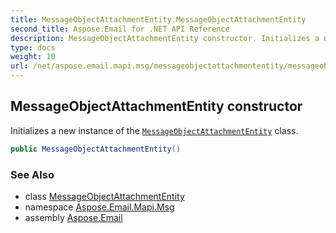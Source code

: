```yaml
---
title: MessageObjectAttachmentEntity.MessageObjectAttachmentEntity
second_title: Aspose.Email for .NET API Reference
description: MessageObjectAttachmentEntity constructor. Initializes a new instance of the MessageObjectAttachmentEntity class
type: docs
weight: 10
url: /net/aspose.email.mapi.msg/messageobjectattachmententity/messageobjectattachmententity/
---
```

## MessageObjectAttachmentEntity constructor

Initializes a new instance of the [`MessageObjectAttachmentEntity`](../) class.

```csharp
public MessageObjectAttachmentEntity()
```

### See Also

* class [MessageObjectAttachmentEntity](../)
* namespace [Aspose.Email.Mapi.Msg](../../messageobjectattachmententity/)
* assembly [Aspose.Email](../../../)


